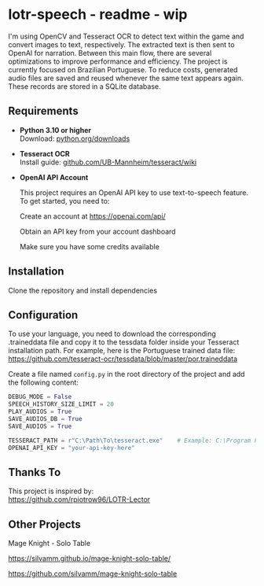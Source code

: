 # lotr-speech - readme - wip

I'm using OpenCV and Tesseract OCR to detect text within the game and convert images to text, respectively. The extracted text is then sent to OpenAI for narration. Between this main flow, there are several optimizations to improve performance and efficiency. The project is currently focused on Brazilian Portuguese.
To reduce costs, generated audio files are saved and reused whenever the same text appears again. These records are stored in a SQLite database.

## Requirements

- **Python 3.10 or higher**  
   Download: [python.org/downloads](https://www.python.org/downloads/)

- **Tesseract OCR**  
   Install guide: [github.com/UB-Mannheim/tesseract/wiki](https://github.com/UB-Mannheim/tesseract/wiki)

- **OpenAI API Account**

   This project requires an OpenAI API key to use text-to-speech feature. To get started, you need to:

   Create an account at https://openai.com/api/

   Obtain an API key from your account dashboard

   Make sure you have some credits available 

## Installation

Clone the repository and install dependencies

## Configuration

To use your language, you need to download the corresponding .traineddata file and copy it to the tessdata folder inside your Tesseract installation path. For example, here is the Portuguese trained data file:
https://github.com/tesseract-ocr/tessdata/blob/master/por.traineddata



Create a file named `config.py` in the root directory of the project and add the following content:

```python
DEBUG_MODE = False
SPEECH_HISTORY_SIZE_LIMIT = 20 
PLAY_AUDIOS = True 
SAVE_AUDIOS_DB = True
SAVE_AUDIOS = True

TESSERACT_PATH = r"C:\Path\To\tesseract.exe"	# Example: C:\Program Files\Tesseract-OCR\tesseract.exe
OPENAI_API_KEY = "your-api-key-here"
```

## Thanks To

This project is inspired by:  
https://github.com/rpiotrow96/LOTR-Lector

## Other Projects

Mage Knight - Solo Table

https://silvamm.github.io/mage-knight-solo-table/

https://github.com/silvamm/mage-knight-solo-table
